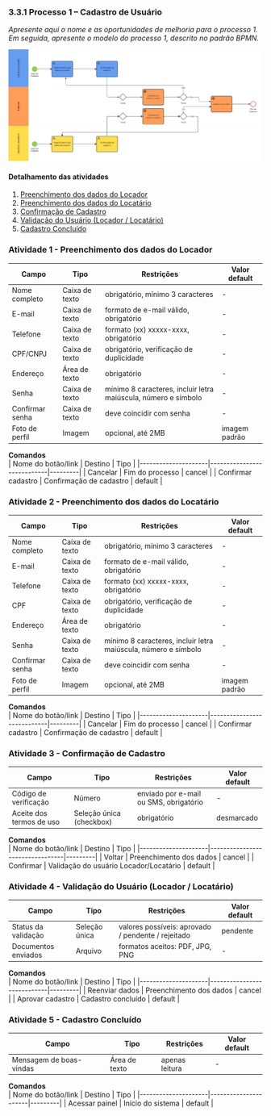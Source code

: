 ### 3.3.1 Processo 1 – Cadastro de Usuário

_Apresente aqui o nome e as oportunidades de melhoria para o processo 1. 
Em seguida, apresente o modelo do processo 1, descrito no padrão BPMN._

![Modelo BPMN do PROCESSO 1 - Cadastro de Usuário](../images/processo_1_cadastro_usuario.jpg "Cadastro de Usuário")

#### Detalhamento das atividades

1. [Preenchimento dos dados do Locador](#atividade-1---preenchimento-dos-dados-do-locador)  
2. [Preenchimento dos dados do Locatário](#atividade-2---preenchimento-dos-dados-do-locatário)  
3. [Confirmação de Cadastro](#atividade-3---confirmação-de-cadastro)  
4. [Validação do Usuário (Locador / Locatário)](#atividade-4---validação-do-usuário-locador--locatário)  
5. [Cadastro Concluído](#atividade-5---cadastro-concluído)   

### Atividade 1 - Preenchimento dos dados do Locador

| Campo            | Tipo         | Restrições                                                | Valor default   |
|------------------|-------------|-----------------------------------------------------------|-----------------|
| Nome completo    | Caixa de texto | obrigatório, mínimo 3 caracteres                          | -               |
| E-mail           | Caixa de texto | formato de e-mail válido, obrigatório                     | -               |
| Telefone         | Caixa de texto | formato (xx) xxxxx-xxxx, obrigatório                      | -               |
| CPF/CNPJ         | Caixa de texto | obrigatório, verificação de duplicidade                   | -               |
| Endereço         | Área de texto  | obrigatório                                               | -               |
| Senha            | Caixa de texto | mínimo 8 caracteres, incluir letra maiúscula, número e símbolo | -         |
| Confirmar senha  | Caixa de texto | deve coincidir com senha                                  | -               |
| Foto de perfil   | Imagem         | opcional, até 2MB                                         | imagem padrão   |

**Comandos**  
| Nome do botão/link | Destino                    | Tipo    |
|---------------------|----------------------------|---------|
| Cancelar           | Fim do processo            | cancel  |
| Confirmar cadastro | Confirmação de cadastro    | default |


### Atividade 2 - Preenchimento dos dados do Locatário

| Campo            | Tipo         | Restrições                                                | Valor default   |
|------------------|-------------|-----------------------------------------------------------|-----------------|
| Nome completo    | Caixa de texto | obrigatório, mínimo 3 caracteres                          | -               |
| E-mail           | Caixa de texto | formato de e-mail válido, obrigatório                     | -               |
| Telefone         | Caixa de texto | formato (xx) xxxxx-xxxx, obrigatório                      | -               |
| CPF              | Caixa de texto | obrigatório, verificação de duplicidade                   | -               |
| Endereço         | Área de texto  | obrigatório                                               | -               |
| Senha            | Caixa de texto | mínimo 8 caracteres, incluir letra maiúscula, número e símbolo | -         |
| Confirmar senha  | Caixa de texto | deve coincidir com senha                                  | -               |
| Foto de perfil   | Imagem         | opcional, até 2MB                                         | imagem padrão   |

**Comandos**  
| Nome do botão/link | Destino                    | Tipo    |
|---------------------|----------------------------|---------|
| Cancelar           | Fim do processo            | cancel  |
| Confirmar cadastro | Confirmação de cadastro    | default |


### Atividade 3 - Confirmação de Cadastro
| Campo              | Tipo        | Restrições                                      | Valor default |
|--------------------|-------------|-------------------------------------------------|---------------|
| Código de verificação | Número    | enviado por e-mail ou SMS, obrigatório          | -             |
| Aceite dos termos de uso | Seleção única (checkbox) | obrigatório                       | desmarcado    |

**Comandos**  
| Nome do botão/link | Destino                         | Tipo    |
|---------------------|---------------------------------|---------|
| Voltar             | Preenchimento dos dados         | cancel  |
| Confirmar          | Validação do usuário Locador/Locatário | default |

### Atividade 4 - Validação do Usuário (Locador / Locatário)
| Campo              | Tipo             | Restrições                                    | Valor default |
|--------------------|------------------|-----------------------------------------------|---------------|
| Status da validação | Seleção única   | valores possíveis: aprovado / pendente / rejeitado | pendente   |
| Documentos enviados | Arquivo         | formatos aceitos: PDF, JPG, PNG               | -             |

**Comandos**  
| Nome do botão/link | Destino                    | Tipo    |
|---------------------|----------------------------|---------|
| Reenviar dados     | Preenchimento dos dados    | cancel  |
| Aprovar cadastro   | Cadastro concluído         | default |

### Atividade 5 - Cadastro Concluído
| Campo                 | Tipo        | Restrições            | Valor default       |
|-----------------------|-------------|-----------------------|---------------------|
| Mensagem de boas-vindas | Área de texto | apenas leitura       | -                   |

**Comandos**  
| Nome do botão/link | Destino              | Tipo    |
|---------------------|----------------------|---------|
| Acessar painel     | Início do sistema    | default |
